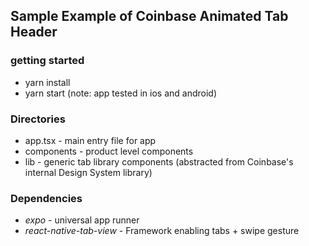 ## Sample Example of Coinbase Animated Tab Header

### getting started

- yarn install
- yarn start (note: app tested in ios and android)

### Directories

- app.tsx - main entry file for app
- components - product level components
- lib - generic tab library components (abstracted from Coinbase's internal Design System library)

### Dependencies

- _expo_ - universal app runner
- _react-native-tab-view_ - Framework enabling tabs + swipe gesture
